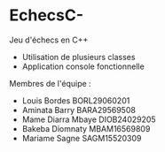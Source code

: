 # EchecsC-
Jeu d'échecs en C++

- Utilisation de plusieurs classes
- Application console fonctionnelle 

Membres de l'équipe :
- Louis Bordes BORL29060201
- Aminata Barry BARA29569508
- Mame Diarra Mbaye DIOB24029205
- Bakeba Diomnaty MBAM16569809
- Mariame Sagne SAGM15520309
